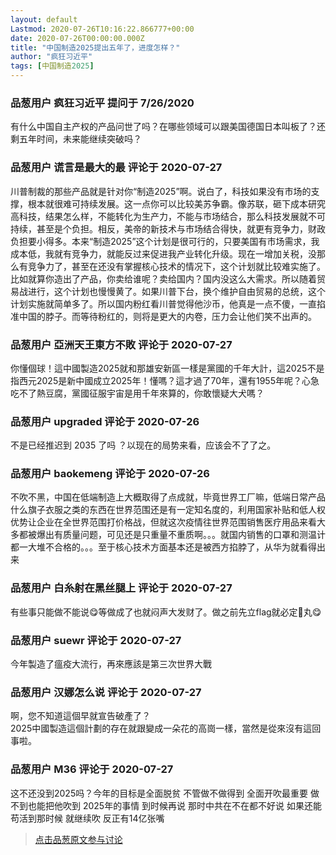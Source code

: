 ```yaml
---
layout: default
Lastmod: 2020-07-26T10:16:22.866777+00:00
date: 2020-07-26T00:00:00.000Z
title: "中国制造2025提出五年了，进度怎样？"
author: "疯狂习近平"
tags: [中国制造2025]
---
```



### 品葱用户 **疯狂习近平** 提问于 7/26/2020
    
有什么中国自主产权的产品问世了吗？在哪些领域可以跟美国德国日本叫板了？还剩五年时间，未来能继续突破吗？
    
                

### 品葱用户 **谎言是最大的最** 评论于 2020-07-27
        
川普制裁的那些产品就是针对你“制造2025”啊。说白了，科技如果没有市场的支撑，根本就很难可持续发展。这一点你可以比较美苏争霸。像苏联，砸下成本研究高科技，结果怎么样，不能转化为生产力，不能与市场结合，那么科技发展就不可持续，甚至是个负担。相反，美帝的新技术与市场结合得快，就更有竞争力，财政负担要小得多。本来“制造2025”这个计划是很可行的，只要美国有市场需求，我成本低，我就有竞争力，就能反过来促进我产业转化升级。现在一增加关税，没那么有竞争力了，甚至在还没有掌握核心技术的情况下，这个计划就比较难实施了。比如就算你造出了产品，你卖给谁呢？卖给国内？国内没这么大需求。所以随着贸易战进行，这个计划也慢慢黄了。如果川普下台，换个维护自由贸易的总统，这个计划实施就简单多了。所以国内粉红看川普觉得他沙币，他真是一点不傻，一直掐准中国的脖子。而等待粉红的，则将是更大的内卷，压力会让他们笑不出声的。
        
                

### 品葱用户 **亞洲天王東方不敗** 评论于 2020-07-27
        
你懂個球！這中國製造2025就和那雄安新區一樣是黨國的千年大計，這2025不是指西元2025是新中國成立2025年！懂嗎？這才過了70年，還有1955年呢？心急吃不了熱豆腐，黨國征服宇宙是用千年來算的，你敢懷疑大犬嗎？
        
                

### 品葱用户 **upgraded** 评论于 2020-07-26
        
不是已经推迟到 2035 了吗 ？以现在的局势来看，应该会不了了之。
        
                

### 品葱用户 **baokemeng** 评论于 2020-07-26
        
不吹不黑，中国在低端制造上大概取得了点成就，毕竟世界工厂嘛，低端日常产品什么旗子衣服之类的东西在世界范围还是有一定知名度的，利用国家补贴和低人权优势让企业在全世界范围打价格战，但就这次疫情往世界范围销售医疗用品来看大多都被爆出有质量问题，可见还是只重量不重质啊。。。就国内销售的口罩和测温计都一大堆不合格的。。。至于核心技术方面基本还是被西方掐脖了，从华为就看得出来
        
                

### 品葱用户 **白糸射在黑丝腿上** 评论于 2020-07-27
        
有些事只能做不能说😋等做成了也就闷声大发财了。做之前先立flag就必定💊丸😋
        
                

### 品葱用户 **suewr** 评论于 2020-07-27
        
今年製造了瘟疫大流行，再來應該是第三次世界大戰
        
                

### 品葱用户 **汉娜怎么说** 评论于 2020-07-27
        
啊，您不知道這個早就宣告破產了？  
2025中國製造這個計劃的存在就跟變成一朵花的高崗一樣，當然是從來沒有這回事啦。
        
                

### 品葱用户 **M36** 评论于 2020-07-27
        
这不还没到2025吗？今年的目标是全面脱贫 不管做不做得到 全面开吹最重要 做不到也能把他吹到 2025年的事情 到时候再说 那时中共在不在都不好说 如果还能苟活到那时候 就继续吹 反正有14亿张嘴
        
                





> [点击品葱原文参与讨论](https://pincong.rocks/question/28993)

